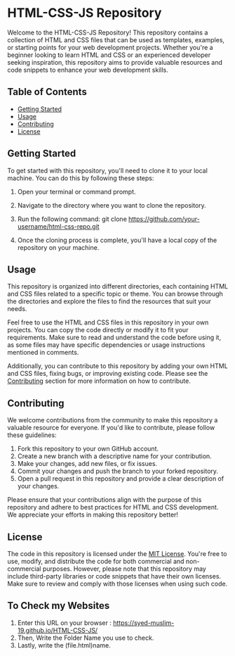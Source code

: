 # HTML-CSS-JS Repository

Welcome to the HTML-CSS-JS Repository! This repository contains a collection of HTML and CSS files that can be used as templates, examples, or starting points for your web development projects. Whether you're a beginner looking to learn HTML and CSS or an experienced developer seeking inspiration, this repository aims to provide valuable resources and code snippets to enhance your web development skills.

## Table of Contents

- [Getting Started](#getting-started)
- [Usage](#usage)
- [Contributing](#contributing)
- [License](#license)

## Getting Started

To get started with this repository, you'll need to clone it to your local machine. You can do this by following these steps:

1. Open your terminal or command prompt.
2. Navigate to the directory where you want to clone the repository.
3. Run the following command:
git clone https://github.com/your-username/html-css-repo.git

4. Once the cloning process is complete, you'll have a local copy of the repository on your machine.

## Usage

This repository is organized into different directories, each containing HTML and CSS files related to a specific topic or theme. You can browse through the directories and explore the files to find the resources that suit your needs.

Feel free to use the HTML and CSS files in this repository in your own projects. You can copy the code directly or modify it to fit your requirements. Make sure to read and understand the code before using it, as some files may have specific dependencies or usage instructions mentioned in comments.

Additionally, you can contribute to this repository by adding your own HTML and CSS files, fixing bugs, or improving existing code. Please see the [Contributing](#contributing) section for more information on how to contribute.

## Contributing

We welcome contributions from the community to make this repository a valuable resource for everyone. If you'd like to contribute, please follow these guidelines:

1. Fork this repository to your own GitHub account.
2. Create a new branch with a descriptive name for your contribution.
3. Make your changes, add new files, or fix issues.
4. Commit your changes and push the branch to your forked repository.
5. Open a pull request in this repository and provide a clear description of your changes.

Please ensure that your contributions align with the purpose of this repository and adhere to best practices for HTML and CSS development. We appreciate your efforts in making this repository better!

## License

The code in this repository is licensed under the [MIT License](LICENSE). You're free to use, modify, and distribute the code for both commercial and non-commercial purposes. However, please note that this repository may include third-party libraries or code snippets that have their own licenses. Make sure to review and comply with those licenses when using such code.

## To Check my Websites 
1. Enter this URL on your browser : 
        https://syed-muslim-19.github.io/HTML-CSS-JS/
2. Then, Write the Folder Name you use to check.
3. Lastly, write the (file.html)name.
